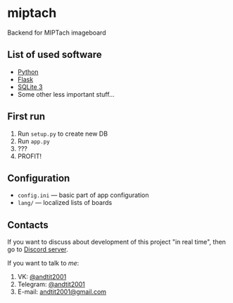# miptach
Backend for MIPTach imageboard

## List of used software
+ [Python](https://www.python.org/)
+ [Flask](http://flask.pocoo.org/)
+ [SQLite 3](https://sqlite.org/index.html)
+ Some other less important stuff...

## First run
1. Run `setup.py` to create new DB
2. Run `app.py`
3. ???
4. PROFIT!

## Configuration
+ `config.ini` &mdash; basic part of app configuration
+ `lang/` &mdash; localized lists of boards

## Contacts
If you want to discuss about development of this project "in real time", then go to [Discord server](https://discord.gg/dQBAMWZ).

If you want to talk to *me*:
1. VK: [@andtit2001](https://vk.com/andtit2001)
2. Telegram: [@andtit2001](https://t.me/andtit2001)
3. E-mail: <andtit2001@gmail.com>
